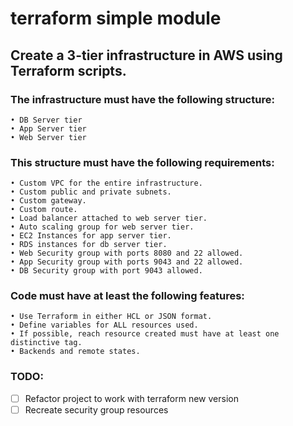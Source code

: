 # terraform simple module
## Create a 3-tier infrastructure in AWS using Terraform scripts. 
### The infrastructure must have the following structure:
    • DB Server tier
    • App Server tier
    • Web Server tier
### This structure must have the following requirements:
    • Custom VPC for the entire infrastructure.
    • Custom public and private subnets.
    • Custom gateway.
    • Custom route.
    • Load balancer attached to web server tier.
    • Auto scaling group for web server tier.
    • EC2 Instances for app server tier.
    • RDS instances for db server tier.
    • Web Security group with ports 8080 and 22 allowed.
    • App Security group with ports 9043 and 22 allowed.
    • DB Security group with port 9043 allowed.
### Code must have at least the following features:
    • Use Terraform in either HCL or JSON format.
    • Define variables for ALL resources used.
    • If possible, reach resource created must have at least one distinctive tag.
    • Backends and remote states.

### TODO:
- [ ] Refactor project to work with terraform new version
- [ ] Recreate security group resources